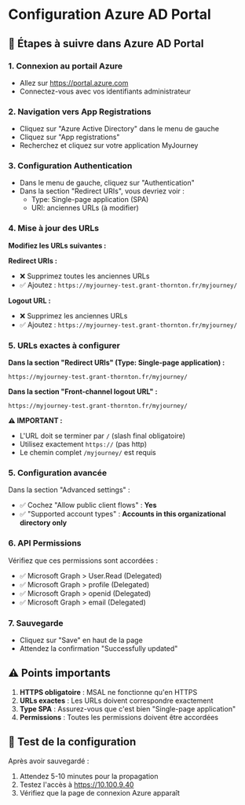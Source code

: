 # Configuration Azure AD Portal

## 🔧 Étapes à suivre dans Azure AD Portal

### 1. Connexion au portail Azure
- Allez sur https://portal.azure.com
- Connectez-vous avec vos identifiants administrateur

### 2. Navigation vers App Registrations
- Cliquez sur "Azure Active Directory" dans le menu de gauche
- Cliquez sur "App registrations"
- Recherchez et cliquez sur votre application MyJourney

### 3. Configuration Authentication
- Dans le menu de gauche, cliquez sur "Authentication"
- Dans la section "Redirect URIs", vous devriez voir :
  - Type: Single-page application (SPA)
  - URI: anciennes URLs (à modifier)

### 4. Mise à jour des URLs
**Modifiez les URLs suivantes :**

**Redirect URIs :**
- ❌ Supprimez toutes les anciennes URLs
- ✅ Ajoutez : `https://myjourney-test.grant-thornton.fr/myjourney/`

**Logout URL :**
- ❌ Supprimez les anciennes URLs
- ✅ Ajoutez : `https://myjourney-test.grant-thornton.fr/myjourney/`

### 5. URLs exactes à configurer

**Dans la section "Redirect URIs" (Type: Single-page application) :**
```
https://myjourney-test.grant-thornton.fr/myjourney/
```

**Dans la section "Front-channel logout URL" :**
```
https://myjourney-test.grant-thornton.fr/myjourney/
```

**⚠️ IMPORTANT :**
- L'URL doit se terminer par `/` (slash final obligatoire)
- Utilisez exactement `https://` (pas http)
- Le chemin complet `/myjourney/` est requis
### 5. Configuration avancée
Dans la section "Advanced settings" :
- ✅ Cochez "Allow public client flows" : **Yes**
- ✅ "Supported account types" : **Accounts in this organizational directory only**

### 6. API Permissions
Vérifiez que ces permissions sont accordées :
- ✅ Microsoft Graph > User.Read (Delegated)
- ✅ Microsoft Graph > profile (Delegated)
- ✅ Microsoft Graph > openid (Delegated)
- ✅ Microsoft Graph > email (Delegated)

### 7. Sauvegarde
- Cliquez sur "Save" en haut de la page
- Attendez la confirmation "Successfully updated"

## ⚠️ Points importants

1. **HTTPS obligatoire** : MSAL ne fonctionne qu'en HTTPS
2. **URLs exactes** : Les URLs doivent correspondre exactement
3. **Type SPA** : Assurez-vous que c'est bien "Single-page application"
4. **Permissions** : Toutes les permissions doivent être accordées

## 🧪 Test de la configuration

Après avoir sauvegardé :
1. Attendez 5-10 minutes pour la propagation
2. Testez l'accès à https://10.100.9.40
3. Vérifiez que la page de connexion Azure apparaît